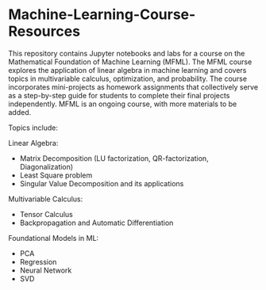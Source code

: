 # Machine-Learning-Course-Resources
This repository contains Jupyter notebooks and labs for a course on the Mathematical Foundation of Machine Learning (MFML). The MFML course explores the application of linear algebra in machine learning and covers topics in multivariable calculus, optimization, and probability. The course incorporates mini-projects as homework assignments that collectively serve as a step-by-step guide for students to complete their final projects independently. MFML is an ongoing course, with more materials to be added.

Topics include:

Linear Algebra:
- Matrix Decomposition (LU factorization, QR-factorization, Diagonalization)
- Least Square problem
- Singular Value Decomposition and its applications

Multivariable Calculus:
- Tensor Calculus
- Backpropagation and Automatic Differentiation

Foundational Models in ML:
- PCA
- Regression
- Neural Network
- SVD
